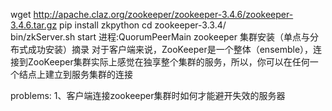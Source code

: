 wget http://apache.claz.org/zookeeper/zookeeper-3.4.6/zookeeper-3.4.6.tar.gz    pip  install zkpython
cd zookeeper-3.3.4/  
bin/zkServer.sh start    进程:QuorumPeerMain  zookeeper 集群安装（单点与分布式成功安装）摘录
对于客户端来说，ZooKeeper是一个整体（ensemble），连接到ZooKeeper集群实际上感觉在独享整个集群的服务，所以，你可以在任何一个结点上建立到服务集群的连接

problems:
1、客户端连接zookeeper集群时如何才能避开失效的服务器

